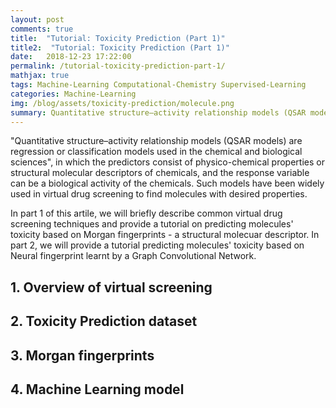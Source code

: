 ```yaml
---
layout: post
comments: true
title:  "Tutorial: Toxicity Prediction (Part 1)"
title2:  "Tutorial: Toxicity Prediction (Part 1)"
date:   2018-12-23 17:22:00
permalink: /tutorial-toxicity-prediction-part-1/
mathjax: true
tags: Machine-Learning Computational-Chemistry Supervised-Learning
categories: Machine-Learning
img: /blog/assets/toxicity-prediction/molecule.png
summary: Quantitative structure–activity relationship models (QSAR models) are regression or classification models used in the chemical and biological sciences...
---
```



"Quantitative structure–activity relationship models (QSAR models) are regression or classification models used in the chemical and biological sciences", in which the predictors consist of physico-chemical properties or structural molecular descriptors of chemicals, and the response variable can be a biological activity of the chemicals. Such models have been widely used in virtual drug screening to find molecules with desired properties.

In part 1 of this artile, we will briefly describe common virtual drug screening techniques and provide a tutorial on predicting molecules' toxicity based on Morgan fingerprints - a structural molecuar descriptor. In part 2, we will provide a tutorial predicting molecules' toxicity based on Neural fingerprint learnt by a Graph Convolutional Network.

## 1. Overview of virtual screening
  
## 2. Toxicity Prediction dataset

## 3. Morgan fingerprints

## 4. Machine Learning model
